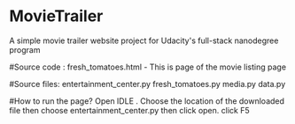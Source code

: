 # MovieTrailer
A simple movie trailer website project for Udacity's full-stack nanodegree program

#Source code :
fresh_tomatoes.html - This is page of the movie listing page

#Source files:
entertainment_center.py
fresh_tomatoes.py
media.py
data.py

#How to run the page?
Open IDLE .
Choose the location of the downloaded file then choose entertainment_center.py then click open.
click F5

